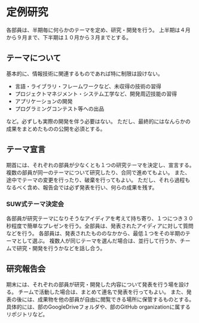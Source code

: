 # 定例研究
各部員は、半期毎に何らかのテーマを定め、研究・開発を行う。
上半期は４月から９月まで、下半期は１０月から３月までとする。

## テーマについて
基本的に、情報技術に関連するものであれば特に制限は設けない。
+ 言語・ライブラリ・フレームワークなど、未収得の技術の習得
+ プロジェクトマネジメント・システム工学など、開発周辺技能の習得
+ アプリケーションの開発
+ プログラミングコンテスト等への出品

など。必ずしも実際の開発を伴う必要はない。
ただし、最終的にはなんらかの成果をまとめたものの公開を必須とする。

## テーマ宣言
期首には、それぞれの部員が少なくとも１つの研究テーマを決定し、宣言する。
複数の部員が同一のテーマについて研究したり、合同で進めてもよい。
また、途中でテーマの変更を行ったり、破棄を行ってもよい。
ただし、それら過程もなるべく含め、報告会では必ず発表を行い、何らの成果を残す。

### SUW式テーマ決定会
各部員が研究テーマになりそうなアイディアを考えて持ち寄り、１つにつき３０秒程度で簡単なプレゼンを行う。全部員は、発表されたアイディアに対して質問などを行う。
各部員は、発表されたもののなかから、最低１つをその半期のテーマとして選ぶ。
複数人が同じテーマを選んだ場合は、並行して行うか、チームで研究・開発を行うかなどを話し合う。

## 研究報告会
期末には、それぞれの部員が研究・開発した内容について発表を行う場を設ける。
チームで活動した場合は、まとめて連名で発表を行ってもよい。
また、発表の後には、成果物を他の部員が自由に閲覧できる場所に保管するものとする。具体的には、部のGoogleDriveフォルダや、部のGitHub organizationに属するリポジトリなど。
